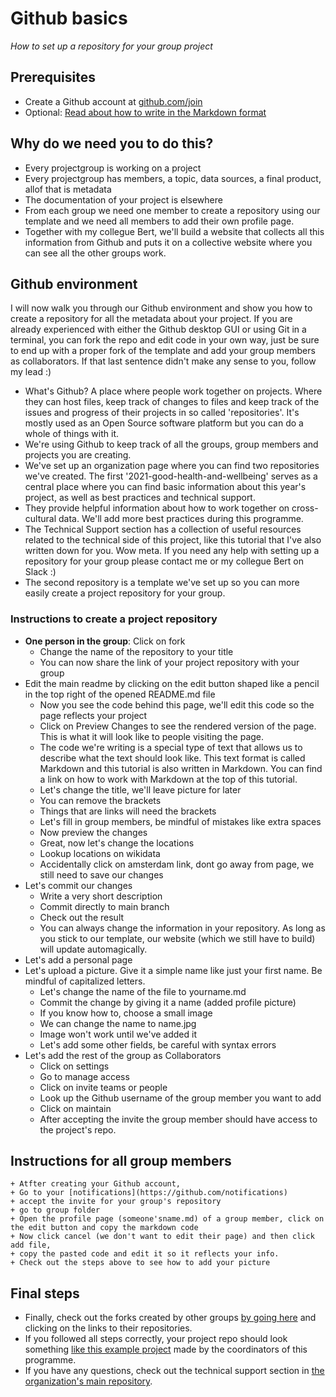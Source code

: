 # Github basics
_How to set up a repository for your group project_

## Prerequisites
- Create a Github account at [github.com/join](https://github.com/join)
- Optional: [Read about how to write in the Markdown format](https://guides.github.com/features/mastering-markdown/)

## Why do we need you to do this?
- Every projectgroup is working on a project
- Every projectgroup has members, a topic, data sources, a final product, allof that is metadata
- The documentation of your project is elsewhere
- From each group we need one member to create a repository using our template and we need all members to add their own profile page.
- Together with my collegue Bert, we'll build a website that collects all this information from Github and puts it on a collective website where you can see all the other groups work.

## Github environment
I will now walk you through our Github environment and show you how to create a repository for all the metadata about your project. If you are already experienced with either the Github desktop GUI or using Git in a terminal, you can fork the repo and edit code in your own way, just be sure to end up with a proper fork of the template and add your group members as collaborators. If that last sentence didn't make any sense to you, follow my lead :)

- What's Github? A place where people work together on projects. Where they can host files, keep track of changes to files and keep track of the issues and progress of their projects in so called 'repositories'. It's mostly used as an Open Source software platform but you can do a whole of things with it.
- We're using Github to keep track of all the groups, group members and projects you are creating.
- We've set up an organization page where you can find two repositories we've created. The first '2021-good-health-and-wellbeing' serves as a central place where you can find basic information about this year's project, as well as best practices and technical support.
- They provide helpful information about how to work together on cross-cultural data. We'll add more best practices during this programme.
- The Technical Support section has a collection of useful resources related to the technical side of this project, like this tutorial that I've also written down for you. Wow meta. If you need any help with setting up a repository for your group please contact me or my collegue Bert on Slack :)
- The second repository is a template we've set up so you can more easily create a project repository for your group.

### Instructions to create a project repository
- **One person in the group**: Click on fork
    + Change the name of the repository to your title
    + You can now share the link of your project repository with your group
- Edit the main readme by clicking on the edit button shaped like a pencil in the top right of the opened README.md file
    + Now you see the code behind this page, we'll edit this code so the page reflects your project
    + Click on Preview Changes to see the rendered version of the page. This is what it will look like to people visiting the page.
    + The code we're writing is a special type of text that allows us to describe what the text should look like. This text format is called Markdown and this tutorial is also written in Markdown. You can find a link on how to work with Markdown at the top of this tutorial.
    + Let's change the title, we'll leave picture for later
    + You can remove the brackets
    + Things that are links will need the brackets
    + Let's fill in group members, be mindful of mistakes like extra spaces
    + Now preview the changes
    + Great, now let's change the locations
    + Lookup locations on wikidata
    + Accidentally click on amsterdam link, dont go away from page, we still need to save our changes
- Let's commit our changes
    + Write a very short description
    + Commit directly to main branch
    + Check out the result
    + You can always change the information in your repository. As long as you stick to our template, our website (which we still have to build) will update automagically.
- Let's add a personal page
- Let's upload a picture. Give it a simple name like just your first name. Be mindful of capitalized letters.
    + Let's change the name of the file to yourname.md
    + Commit the change by giving it a name (added profile picture)
    + If you know how to, choose a small image
    + We can change the name to name.jpg
    + Image won't work until we've added it
    + Let's add some other fields, be careful with syntax errors
- Let's add the rest of the group as Collaborators
    + Click on settings
    + Go to manage access
    + Click on invite teams or people
    + Look up the Github username of the group member you want to add
    + Click on maintain
    + After accepting the invite the group member should have access to the project's repo.

## Instructions for all group members
    + Atfter creating your Github account,
    + Go to your [notifications](https://github.com/notifications)
    + accept the invite for your group's repository
    + go to group folder
    + Open the profile page (someone'sname.md) of a group member, click on the edit button and copy the markdown code
    + Now click cancel (we don't want to edit their page) and then click add file, 
    + copy the pasted code and edit it so it reflects your info.
    + Check out the steps above to see how to add your picture

## Final steps
- Finally, check out the forks created by other groups [by going here](https://github.com/cross-cultural-data-literacy/2021-project-template/network/members) and clicking on the links to their repositories.
- If you followed all steps correctly, your project repo should look something [like this example project](https://github.com/LeonievanDijk020/Pandemic-Sporting-in-Public-Space) made by the coordinators of this programme.
- If you have any questions, check out the technical support section in [the organization's main repository](https://github.com/cross-cultural-data-literacy/2021-good-health-and-wellbeing#technical-support).
